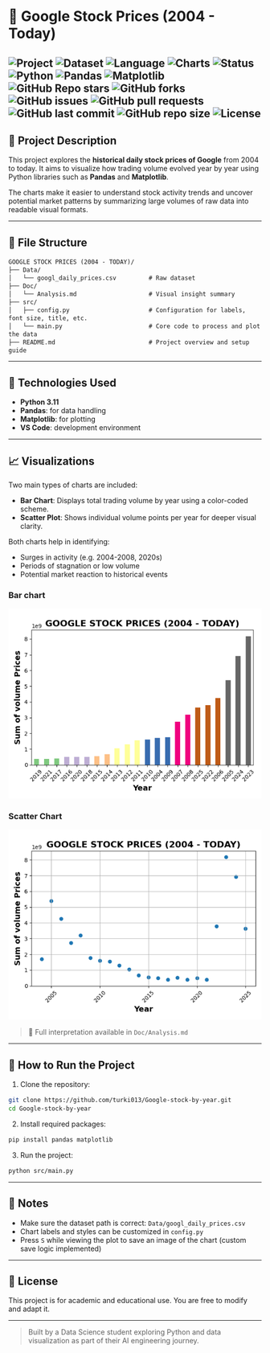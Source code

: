 # 📁 Google Stock Prices (2004 - Today)

![Project](https://img.shields.io/badge/Project-Type%3A%20Data%20Visualization-blue)
![Dataset](https://img.shields.io/badge/Dataset-Google%20Daily%20Stock%20Prices-green)
![Language](https://img.shields.io/badge/Language-Python-yellow)
![Charts](https://img.shields.io/badge/Charts-Bar%20%26%20Scatter-critical)
![Status](https://img.shields.io/badge/Status-Complete-brightgreen)
![Python](https://img.shields.io/badge/Python-3.x-blue?style=flat-square&logo=python)
![Pandas](https://img.shields.io/badge/Pandas-✔️-150?style=flat-square&logo=pandas)
![Matplotlib](https://img.shields.io/badge/Matplotlib-📊-green?style=flat-square&logo=python)
![GitHub Repo stars](https://img.shields.io/github/stars/turki013/Google-stock-by-year?style=social)
![GitHub forks](https://img.shields.io/github/forks/turki013/Google-stock-by-year?style=social)
![GitHub issues](https://img.shields.io/github/issues/turki013/Google-stock-by-year)
![GitHub pull requests](https://img.shields.io/github/issues-pr/turki013/Google-stock-by-year)
![GitHub last commit](https://img.shields.io/github/last-commit/turki013/Google-stock-by-year)
![GitHub repo size](https://img.shields.io/github/repo-size/turki013/Google-stock-by-year)
![License](https://img.shields.io/github/license/turki013/Google-stock-by-year)
---

## 🧠 Project Description

This project explores the **historical daily stock prices of Google** from 2004 to today. It aims to visualize how trading volume evolved year by year using Python libraries such as **Pandas** and **Matplotlib**.

The charts make it easier to understand stock activity trends and uncover potential market patterns by summarizing large volumes of raw data into readable visual formats.

---

## 📂 File Structure

```
GOOGLE STOCK PRICES (2004 - TODAY)/
├── Data/
│   └── googl_daily_prices.csv         # Raw dataset
├── Doc/
│   └── Analysis.md                    # Visual insight summary
├── src/
│   ├── config.py                      # Configuration for labels, font size, title, etc.
│   └── main.py                        # Core code to process and plot the data
├── README.md                          # Project overview and setup guide
```

---

## 🧰 Technologies Used

* **Python 3.11**
* **Pandas**: for data handling
* **Matplotlib**: for plotting
* **VS Code**: development environment

---

## 📈 Visualizations

Two main types of charts are included:

* **Bar Chart**: Displays total trading volume by year using a color-coded scheme.
* **Scatter Plot**: Shows individual volume points per year for deeper visual clarity.

Both charts help in identifying:

* Surges in activity (e.g. 2004-2008, 2020s)
* Periods of stagnation or low volume
* Potential market reaction to historical events

### **Bar chart** 
![bar chart](images/bar.png)

### **Scatter Chart**
![scatter chart](images/scatter.png)

> 📌 Full interpretation available in `Doc/Analysis.md`

---

## 🚀 How to Run the Project

1. Clone the repository:

```bash
git clone https://github.com/turki013/Google-stock-by-year.git
cd Google-stock-by-year
```

2. Install required packages:

```bash
pip install pandas matplotlib
```

3. Run the project:

```bash
python src/main.py
```

---

## 📌 Notes

* Make sure the dataset path is correct: `Data/googl_daily_prices.csv`
* Chart labels and styles can be customized in `config.py`
* Press `S` while viewing the plot to save an image of the chart (custom save logic implemented)

---

## 📜 License

This project is for academic and educational use. You are free to modify and adapt it.

---

> Built by a Data Science student exploring Python and data visualization as part of their AI engineering journey.
